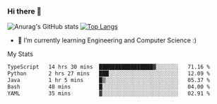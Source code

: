 ### Hi there 👋

![Anurag's GitHub stats](https://github-readme-stats.vercel.app/api?username=MatteoIorio11&show_icons=true&theme=dark) 
[![Top Langs](https://github-readme-stats.vercel.app/api/top-langs/?username=MatteoIorio11&theme=dark)](https://github.com/MatteoIorio11/github-readme-stats)

- 🌱 I’m currently learning Engineering and Computer Science :)

<!--
**MatteoIorio11/MatteoIorio11** is a ✨ _special_ ✨ repository because its `README.md` (this file) appears on your GitHub profile.

Here are some ideas to get you started:

- 🔭 I’m currently working on ...
- 🌱 I’m currently learning ...
- 👯 I’m looking to collaborate on ...
- 🤔 I’m looking for help with ...
- 💬 Ask me about ...
- 📫 How to reach me: ...
- 😄 Pronouns: ...
- ⚡ Fun fact: ...
-->
My Stats
<!--START_SECTION:waka-->

```txt
TypeScript   14 hrs 30 mins  █████████████████▓░░░░░░░   71.16 %
Python       2 hrs 27 mins   ███░░░░░░░░░░░░░░░░░░░░░░   12.09 %
Java         1 hr 5 mins     █▒░░░░░░░░░░░░░░░░░░░░░░░   05.37 %
Bash         48 mins         █░░░░░░░░░░░░░░░░░░░░░░░░   04.00 %
YAML         35 mins         ▓░░░░░░░░░░░░░░░░░░░░░░░░   02.91 %
```

<!--END_SECTION:waka-->
